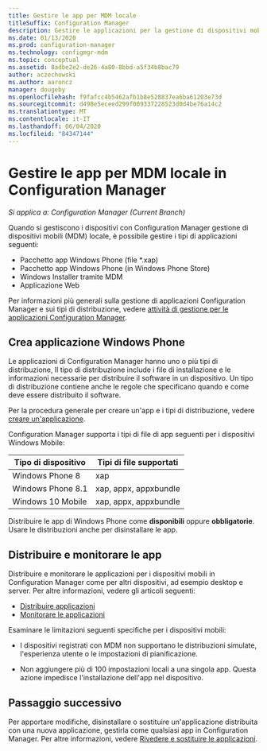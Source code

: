 ```yaml
---
title: Gestire le app per MDM locale
titleSuffix: Configuration Manager
description: Gestire le applicazioni per la gestione di dispositivi mobili (MDM) locale in Configuration Manager.
ms.date: 01/13/2020
ms.prod: configuration-manager
ms.technology: configmgr-mdm
ms.topic: conceptual
ms.assetid: 8adbe2e2-de26-4a80-8bbd-a5f34b8bac79
author: aczechowski
ms.author: aaroncz
manager: dougeby
ms.openlocfilehash: f9fafcc4b5462afb1b8e528837ea6ba61203e73d
ms.sourcegitcommit: d498e5eceed299f009337228523d0d4be76a14c2
ms.translationtype: MT
ms.contentlocale: it-IT
ms.lasthandoff: 06/04/2020
ms.locfileid: "84347144"
---
```

# <a name="manage-apps-for-on-premises-mdm-in-configuration-manager"></a>Gestire le app per MDM locale in Configuration Manager

*Si applica a: Configuration Manager (Current Branch)*

Quando si gestiscono i dispositivi con Configuration Manager gestione di dispositivi mobili (MDM) locale, è possibile gestire i tipi di applicazioni seguenti:

- Pacchetto app Windows Phone (file *.xap)
- Pacchetto app Windows Phone (in Windows Phone Store)
- Windows Installer tramite MDM
- Applicazione Web

Per informazioni più generali sulla gestione di applicazioni Configuration Manager e sui tipi di distribuzione, vedere [attività di gestione per le applicazioni Configuration Manager](../../apps/deploy-use/management-tasks-applications.md).

## <a name="create-windows-phone-application"></a><a name="bkmk_winphone"></a>Crea applicazione Windows Phone

Le applicazioni di Configuration Manager hanno uno o più tipi di distribuzione, Il tipo di distribuzione include i file di installazione e le informazioni necessarie per distribuire il software in un dispositivo. Un tipo di distribuzione contiene anche le regole che specificano quando e come deve essere distribuito il software.

Per la procedura generale per creare un'app e i tipi di distribuzione, vedere [creare un'applicazione](../../apps/deploy-use/create-applications.md#bkmk_create).

Configuration Manager supporta i tipi di file di app seguenti per i dispositivi Windows Mobile:

|Tipo di dispositivo|Tipi di file supportati|
|-----------------|---------------------|
|Windows Phone 8|xap|
|Windows Phone 8.1|xap, appx, appxbundle|
|Windows 10 Mobile|xap, appx, appxbundle|

Distribuire le app di Windows Phone come **disponibili** oppure **obbligatorie**. Usare le distribuzioni anche per disinstallare le app.

## <a name="deploy-and-monitor-apps"></a>Distribuire e monitorare le app

Distribuire e monitorare le applicazioni per i dispositivi mobili in Configuration Manager come per altri dispositivi, ad esempio desktop e server. Per altre informazioni, vedere gli articoli seguenti:

- [Distribuire applicazioni](../../apps/deploy-use/deploy-applications.md)
- [Monitorare le applicazioni](../../apps/deploy-use/monitor-applications-from-the-console.md)

Esaminare le limitazioni seguenti specifiche per i dispositivi mobili:

- I dispositivi registrati con MDM non supportano le distribuzioni simulate, l'esperienza utente o le impostazioni di pianificazione.

- Non aggiungere più di 100 impostazioni locali a una singola app. Questa azione impedisce l'installazione dell'app nel dispositivo.

## <a name="next-step"></a>Passaggio successivo

Per apportare modifiche, disinstallare o sostituire un'applicazione distribuita con una nuova applicazione, gestirla come qualsiasi app in Configuration Manager. Per altre informazioni, vedere [Rivedere e sostituire le applicazioni](../../apps/deploy-use/revise-and-supersede-applications.md).
